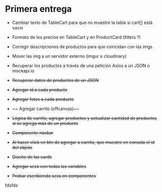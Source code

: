 # Primera entrega

- Cambiar texto de TableCart para que no muestre la tabla si cart[] está vacío
- Formato de los precios en TableCart y en ProductCard (filters ?)
- Corregir descripciones de productos para que coincidan con las imgs
- Mover las img a un servidor externo (imgur o cloudinary)
- Recuperar los productos a través de una petición Axios a un JSON o mockapi.io

- ~~Recuperar datos de productos de un JSON~~
- ~~Agregar id a cada producto~~
- ~~Agregar fotos a cada producto~~
- ~~ Agregar carrito (offcanvas)~~
- ~~Lógica de carrito, agregar productos y actualizar cantidad de productos si se agrega más de un producto~~
- ~~Componente navbar~~
- ~~Al hacer click en btn de agregar a carrito, que muestre en consola el id del objeto~~
- ~~Diseño de las cards~~
- ~~Agregar scss con todas las variables~~
- ~~Probar escribiendo scss en componentes~~


fdsfds